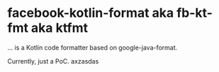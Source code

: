 # facebook-kotlin-format aka fb-kt-fmt aka ktfmt

... is a Kotlin code formatter based on google-java-format.

Currently, just a PoC.
axzasdas
